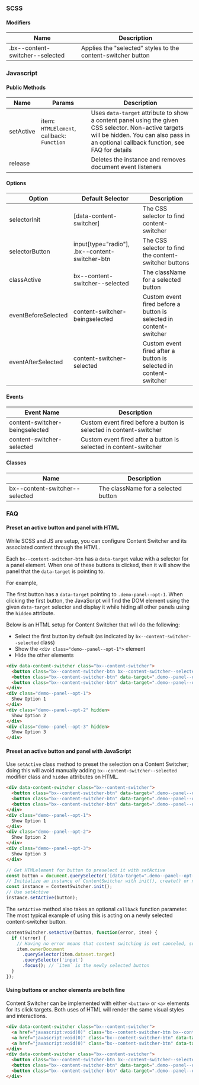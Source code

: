 ### SCSS

#### Modifiers

| Name                            | Description                                                  |
| ------------------------------- | ------------------------------------------------------------ |
| .bx--content-switcher--selected | Applies the "selected" styles to the content-switcher button |

### Javascript

#### Public Methods

| Name      | Params                                    | Description                                                                                                                                                                                   |
| --------- | ----------------------------------------- | --------------------------------------------------------------------------------------------------------------------------------------------------------------------------------------------- |
| setActive | item: `HTMLElement`, callback: `Function` | Uses `data-target` attribute to show a content panel using the given CSS selector. Non-active targets will be hidden. You can also pass in an optional callback function, see FAQ for details |
| release   |                                           | Deletes the instance and removes document event listeners                                                                                                                                     |

#### Options

| Option              | Default Selector                               | Description                                                        |
| ------------------- | ---------------------------------------------- | ------------------------------------------------------------------ |
| selectorInit        | [data-content-switcher]                        | The CSS selector to find content-switcher                          |
| selectorButton      | input[type="radio"], .bx--content-switcher-btn | The CSS selector to find the content-switcher buttons              |
| classActive         | bx--content-switcher--selected                 | The className for a selected button                                |
| eventBeforeSelected | content-switcher-beingselected                 | Custom event fired before a button is selected in content-switcher |
| eventAfterSelected  | content-switcher-selected                      | Custom event fired after a button is selected in content-switcher  |

#### Events

| Event Name                     | Description                                                        |
| ------------------------------ | ------------------------------------------------------------------ |
| content-switcher-beingselected | Custom event fired before a button is selected in content-switcher |
| content-switcher-selected      | Custom event fired after a button is selected in content-switcher  |

#### Classes

| Name                           | Description                         |
| ------------------------------ | ----------------------------------- |
| bx--content-switcher--selected | The className for a selected button |

### FAQ

#### Preset an active button and panel with HTML

While SCSS and JS are setup, you can configure Content Switcher and its associated content through the HTML.

Each `bx--content-switcher-btn` has a `data-target` value with a selector for a panel element.
When one of these buttons is clicked, then it will show the panel that the `data-target` is pointing to.

For example,

The first button has a `data-target` pointing to `.demo-panel--opt-1`.
When clicking the first button, the JavaScript will find the DOM element using the given `data-target` selector and display it while hiding all other panels using the `hidden` attribute.

Below is an HTML setup for Content Switcher that will do the following:

- Select the first button by default (as indicated by `bx--content-switcher--selected` class)
- Show the `<div class="demo--panel--opt-1">` element
- Hide the other elements

```html
<div data-content-switcher class="bx--content-switcher">
  <button class="bx--content-switcher-btn bx--content-switcher--selected" data-target=".demo--panel--opt-1">Option 1</button>
  <button class="bx--content-switcher-btn" data-target=".demo--panel--opt-2">Option 2</button>
  <button class="bx--content-switcher-btn" data-target=".demo--panel--opt-3">Option 3</button>
</div>
<div class="demo--panel--opt-1">
  Show Option 1
</div>
<div class="demo--panel--opt-2" hidden>
  Show Option 2
</div>
<div class="demo--panel--opt-3" hidden>
  Show Option 3
</div>
```

#### Preset an active button and panel with JavaScript

Use `setActive` class method to preset the selection on a Content Switcher; doing this will avoid manually adding `bx--content-switcher--selected` modifier class and `hidden` attributes on HTML.

```html
<div data-content-switcher class="bx--content-switcher">
  <button class="bx--content-switcher-btn" data-target=".demo--panel--opt-1">Option 1</button>
  <button class="bx--content-switcher-btn" data-target=".demo--panel--opt-2">Option 2</button>
  <button class="bx--content-switcher-btn" data-target=".demo--panel--opt-3">Option 3</button>
</div>
<div class="demo--panel--opt-1">
  Show Option 1
</div>
<div class="demo--panel--opt-2">
  Show Option 2
</div>
<div class="demo--panel--opt-3">
  Show Option 3
</div>
```

```js
// Get HTMLelement for button to preselect it with setActive
const button = document.querySelector('[data-target=".demo--panel--opt-2"]');
// Initialize an instance of ContentSwitcher with init(), create() or new ContentSwitcher(element)
const instance = ContentSwitcher.init();
// Use setActive
instance.setActive(button);
```

The `setActive` method also takes an optional `callback` function parameter. The most typical example of using this is acting on a newly selected content-switcher button.

```js
contentSwitcher.setActive(button, function(error, item) {
  if (!error) {
    // Having no error means that content switching is not canceled, so go on…
    item.ownerDocument
      .querySelector(item.dataset.target)
      .querySelector('input')
      .focus(); // `item` is the newly selected button
  }
});
```

#### Using buttons or anchor elements are both fine

Content Switcher can be implemented with either `<button>` or `<a>` elements for its click targets.
Both uses of HTML will render the same visual styles and interactions.

```html
<div data-content-switcher class="bx--content-switcher">
  <a href="javascript:void(0)" class="bx--content-switcher-btn bx--content-switcher--selected" data-target=".demo--panel--opt-1">Option 1</a>
  <a href="javascript:void(0)" class="bx--content-switcher-btn" data-target=".demo--panel--opt-2">Option 2</a>
  <a href="javascript:void(0)" class="bx--content-switcher-btn" data-target=".demo--panel--opt-3">Option 3</a>
</div>
<div data-content-switcher class="bx--content-switcher">
  <button class="bx--content-switcher-btn bx--content-switcher--selected" data-target=".demo--panel--opt-1">Option 1</button>
  <button class="bx--content-switcher-btn" data-target=".demo--panel--opt-2">Option 2</button>
  <button class="bx--content-switcher-btn" data-target=".demo--panel--opt-3">Option 3</button>
</div>
```
